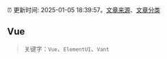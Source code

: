 :alarm_clock: 更新时间: 2025-01-05 18:39:57。[文章来源](/README.md)、[文章分类](/TAGS.md)

## Vue


> 关键字：`Vue`、`ElementUI`、`Vant`



